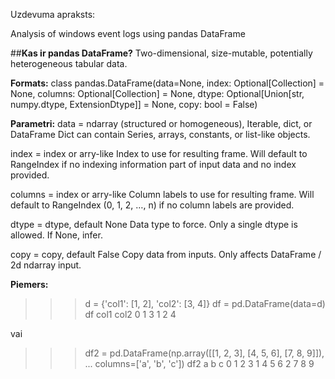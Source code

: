 Uzdevuma apraksts:

Analysis of windows event logs using pandas DataFrame



##**Kas ir pandas DataFrame?**
Two-dimensional, size-mutable, potentially heterogeneous tabular data.

**Formats:**
class pandas.DataFrame(data=None, index: Optional[Collection] = None, columns: Optional[Collection] = None, dtype: Optional[Union[str, numpy.dtype, ExtensionDtype]] = None, copy: bool = False)

**Parametri:**
data = ndarray (structured or homogeneous), Iterable, dict, or DataFrame
Dict can contain Series, arrays, constants, or list-like objects.

index = index or arry-like
Index to use for resulting frame. Will default to RangeIndex if no indexing information part of input data and no index provided.

columns = index or arry-like
Column labels to use for resulting frame. Will default to RangeIndex (0, 1, 2, …, n) if no column labels are provided.

dtype = dtype, default None
Data type to force. Only a single dtype is allowed. If None, infer.

copy = copy, default False
Copy data from inputs. Only affects DataFrame / 2d ndarray input.

**Piemers:**
>>> d = {'col1': [1, 2], 'col2': [3, 4]}
>>> df = pd.DataFrame(data=d)
>>> df
   col1  col2
0     1     3
1     2     4

vai

>>> df2 = pd.DataFrame(np.array([[1, 2, 3], [4, 5, 6], [7, 8, 9]]),
...                    columns=['a', 'b', 'c'])
>>> df2
   a  b  c
0  1  2  3
1  4  5  6
2  7  8  9


